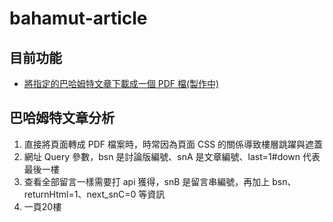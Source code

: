 # bahamut-article
## 目前功能
* [將指定的巴哈姆特文章下載成一個 PDF 檔(製作中)](lib/article_crawler.md)

## 巴哈姆特文章分析
1. 直接將頁面轉成 PDF 檔案時，時常因為頁面 CSS 的關係導致樓層跳躍與遮蓋
2. 網址 Query 參數，bsn 是討論版編號、snA 是文章編號、last=1#down 代表最後一樓
3. 查看全部留言一樣需要打 api 獲得，snB 是留言串編號，再加上 bsn、returnHtml=1、next_snC=0 等資訊
4. 一頁20樓
